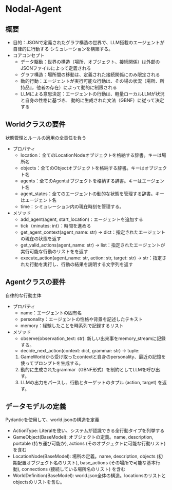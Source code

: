 # Nodal-Agent

## 概要
- 目的：JSONで定義されたグラフ構造の世界で、LLM搭載のエージェントが自律的に行動する
シミュレーションを構築する。
- コアコンセプト
    - データ駆動：世界の構造（場所、オブジェクト、接続関係）は外部のJSONファイルによって定義される
    - グラフ構造：場所間の移動は、定義された接続関係にのみ限定される
    - 動的行動：エージェントが実行可能な行動は、その場の状況（場所、所持品』，他者の存在）によって動的に制限される
    - LLMによる意思決定：エージェントの行動は、軽量ローカルLLMが状況と自身の性格に基づき、
    動的に生成された文法（GBNF）に従って決定する

## Worldクラスの要件
状態管理とルールの適用の全責任を負う
- プロパティ
    - location：全てのLocationNodeオブジェクトを格納する辞書。キーは場所名
    - objects：全てのObjectオブジェクトを格納する辞書。キーはオブジェクト名
    - agents：全てのAgentオブジェクトを格納する辞書。キーはエージェント名
    - agent_states：全てのエージェントの動的な状態を管理する辞書。キーはエージェント名
    - time：シミュレーション内の現在時刻を管理する。
- メソッド
    - add_agent(agent, start_location)：エージェントを追加する
    - tick（minutes: int）：時間を進める
    - get_agent_context(agent_name: str) -> dict：指定されたエージェントの現在の状態を返す
    - get_valid_actions(agent_name: str) -> list：指定されたエージェントが実行可能な行動のリストをを返す
    - execute_action(agent_name: str, action: str, target: str) -> str：指定された行動を実行し、行動の結果を説明する文字列を返す

## Agentクラスの要件
自律的な行動主体
- プロパティ
    - name：エージェントの固有名
    - personality：エージェントの性格や背景を記述したテキスト
    - memory：経験したことを時系列で記録するリスト
- メソッド
    - observe(observation_text: str): 新しい出来事をmemory_streamに記録する。
    - decide_next_action(context: dict, grammar: str) -> tuple:
    1. GameWorldから受け取ったcontextと自身のpersonality、最近の記憶を使ってプロンプトを生成する。
    2. 動的に生成されたgrammar（GBNF形式）を制約としてLLMを呼び出す。
    3. LLMの出力をパースし、行動とターゲットのタプル (action, target) を返す。

## データモデルの定義
Pydanticを使用して、world.jsonの構造を定義
- ActionType: Literalを使い、システムが認識できる全行動タイプを列挙する
- GameObject(BaseModel): オブジェクトの定義。name, description, portable (持ち運び可能か), actions (そのオブジェクトに可能な行動リスト) を含む
- LocationNode(BaseModel): 場所の定義。name, description, objects (初期配置オブジェクト名のリスト), base_actions (その場所で可能な基本行動), connections (接続している場所名のリスト) を含む
- WorldDefinition(BaseModel): world.json全体の構造。locationsのリストとobjectsのリストを含む。
